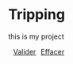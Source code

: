 # Tripping
this is my project
<!DOCTYPE html>
<html>
<head>
    <title>Ma Voiture</title>
    <script>
        function moteur(cylindre,puissance,carburant){
                	this.cylindre = cylindre;
                	this.puissance = puissance;
                	this.carburant = carburant;
        };        
        function voiture(marque,modele,couleur,annee,moteur,chemin) {
        	    this.marque = marque;
                this.modele = modele;
                this.couleur = couleur;
                this.annee = annee;
                this.moteur =  moteur;
                this.chemin = chemin;
        };
    </script>
    <script>
        function affichecar(voit){
           var result = "<ul><li>marque :" + voit.marque + "</li><li>modele :" + voit.modele + "</li><li>couleur :" + voit.couleur + "</li><li>annee :" + voit.annee + "</li><li>moteur :</li><ul><li>cylindre :" + voit.moteur.cylindre + "</li><li>puissance :" + voit.moteur.puissance + "</li><li>carburant :" + voit.moteur.carburant + "</li><li>chemin :" + voit.chemin + "</li></ul> </ul>";
           return result;
        };
        var moto1 = new moteur(2,8,"diesel");
        var voit1 = new voiture("volvo",300,"noir",2010,moto1,"image1.jpg");
        var moto2 = new moteur(1.5,9,"essence");
        var voit2 = new voiture("fiat",208,"bleue",2005,moto2,"image2.jpg");
        var voit3 = new voiture("nissan",300,"vert",2012,moto1,"image3.jpg");
    </script>

</head>

<body>

  <p id="nan"></p>

 <script>
   var voitures =[voit1,voit2];
   voitures.push(voit3);
     var i,t,h;
     h = voitures.length; t="<select id='select'>";

      for (i=0 ; i<h ; i++){
         t += "<option>" + "voit" +[i+1]+ "</option>";
      };

      t += "</select>";
   document.getElementById("nan").innerHTML = t;   
      
  </script>
  

  <a href="#" onclick="traiteclicbis()" style="float:left;margin-left:10px ">Valider</a>
  <a href="#" onclick="traiteclic2()" style="float:left;margin-left:10px ">Effacer</a>

  <div id="mondiv" style="float:left;"></div>

  <div id="mondiv2" style="float:left;"> </div>
   
  <script> 
      function traiteclicbis(){
        var v = document.getElementById("select");
        var n = document.getElementById("mondiv");
        var s = document.getElementById("mondiv2");
        var i ;
        for ( i=0 ; i<voiture.length ; i++){
          if (v.value=="voit"+[i+1]){
            n.innerHTML = affichecar(voitures[i]);
            break;
          };
        };
        s.innerHTML = "<img src=" + voitures[i].chemin + ">";
        s.style.marginLeft="200px";
        decalage();
      };

      function traiteclic(){
         var v = document.getElementById("select");  
         var n = document.getElementById("mondiv");
         var s = document.getElementById("mondiv2");
         var i ;
         for (i = 0 ; i < voitures.length ; i++){
             if (v.value=="voit"+[i+1]){
              n.innerHTML = affichecar(voitures[i]);}
              break;};decalage()};



        function decalage(){
      var s=document.getElementById("mondiv2");
      var n=parseInt(s.style.marginLeft)-1;
                s.style.marginLeft=((n)+"px").toString();
                if(n>0){
                  setTimeout(decalage, 50);
                };
    }
    
              
            
      

      function traiteclil2(){
          document.getElementById("mondiv").innerHTML=" ";
      };

  </script> 
</body>
</html>
